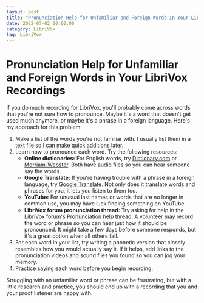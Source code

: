```yaml
---
layout: post
title: "Pronunciation Help for Unfamiliar and Foreign Words in Your LibriVox Recordings"
date: 2022-07-02 00:00:00
category: LibriVox
tag: LibriVox
---
```


# Pronunciation Help for Unfamiliar and Foreign Words in Your LibriVox Recordings

If you do much recording for LibriVox, you'll probably come across words that you're not sure how to pronounce. Maybe it's a word that doesn't get used much anymore, or maybe it's a phrase in a foreign language. Here's my approach for this problem:

1. Make a list of the words you're not familiar with. I usually list them in a text file so I can make quick additions later.
2. Learn how to pronounce each word. Try the following resources:
	- **Online dictionaries:** For English words, try <a href="https://www.dictionary.com/">Dictionary.com</a> or <a href="https://www.merriam-webster.com/">Merriam-Webster</a>. Both have audio files so you can hear someone say the words.
	- **Google Translate:** If you're having trouble with a phrase in a foreign language, try <a href="https://translate.google.com/">Google Translate</a>. Not only does it translate words and phrases for you, it lets you listen to them too.
	- **YouTube:** For unusual last names or words that are no longer in common use, you may have luck finding something on YouTube.
	- **LibriVox forum pronunciation thread:** Try asking for help in the LibriVox forum's <a href="https://forum.librivox.org/viewtopic.php?f=23&t=40285">Pronunciation help thread</a>. A volunteer may record the word or phrase so you can hear just how it should be pronounced. It might take a few days before someone responds, but it's a great option when all others fail.
3. For each word in your list, try writing a phonetic version that closely resembles how you would actually say it. If it helps, add links to the pronunciation videos and sound files you found so you can jog your memory.
4. Practice saying each word before you begin recording.

Struggling with an unfamiliar word or phrase can be frustrating, but with a little research and practice, you should end up with a recording that you and your proof listener are happy with.